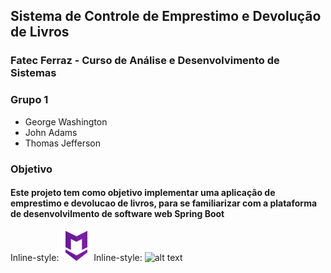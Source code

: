 ## Sistema de Controle de Emprestimo e Devolução de Livros
### Fatec Ferraz - Curso de Análise e Desenvolvimento de Sistemas
### Grupo 1
- George Washington
- John Adams
- Thomas Jefferson

### Objetivo
#### Este projeto tem como  objetivo implementar uma aplicação de emprestimo e devolucao de livros, para se familiarizar com a plataforma de desenvolvilmento de software web Spring Boot

Inline-style: 
![alt text](https://github.com/adam-p/markdown-here/raw/master/src/common/images/icon48.png "Logo Title Text 1")
Inline-style: 
![alt text](https://github.com/almeida1/20201s_pw/tree/master/scel/src/main/resources/static/image/idef02.png "PDS")
